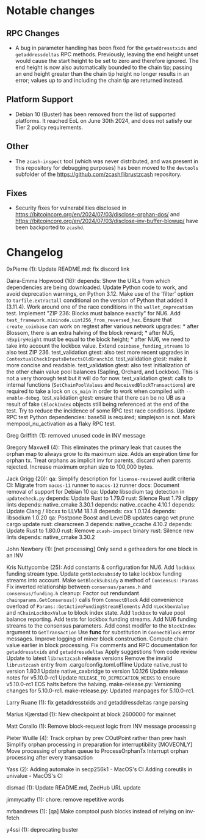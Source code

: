 Notable changes
===============

RPC Changes
-----------

- A bug in parameter handling has been fixed for the `getaddresstxids` and
  `getaddressdeltas` RPC methods. Previously, leaving the end height unset
  would cause the start height to be set to zero and therefore ignored.
  The end height is now also automatically bounded to the chain tip; passing
  an end height greater than the chain tip height no longer results in an
  error; values up to and including the chain tip are returned instead.

Platform Support
----------------

- Debian 10 (Buster) has been removed from the list of supported platforms.
  It reached EoL on June 30th 2024, and does not satisfy our Tier 2 policy
  requirements.

Other
-----

- The `zcash-inspect` tool (which was never distributed, and was present in this
  repository for debugging purposes) has been moved to the `devtools` subfolder
  of the https://github.com/zcash/librustzcash repository.

Fixes
-----

- Security fixes for vulnerabilities disclosed in
  https://bitcoincore.org/en/2024/07/03/disclose-orphan-dos/
  and https://bitcoincore.org/en/2024/07/03/disclose-inv-buffer-blowup/ have
  been backported to `zcashd`.

Changelog
=========

0xPierre (1):
      Update README.md: fix discord link

Daira-Emma Hopwood (16):
      depends: Show the URLs from which dependencies are being downloaded.
      Update Python code to work, and avoid deprecation warnings, on Python 3.12.
      Make use of the 'filter' option to `tarfile.extractall` conditional on the version of Python that added it (3.11.4).
      Work around one of the race conditions in the `wallet_deprecation` test.
      Implement "ZIP 236: Blocks must balance exactly" for NU6.
      Add `test_framework.mininode.uint256_from_reversed_hex`.
      Ensure that `create_coinbase` can work on regtest after various network upgrades: * after Blossom, there is an extra halving of the block reward; * after NU5, `nExpiryHeight` must be equal to the block height; * after NU6, we need to take into account the lockbox value.
      Extend `coinbase_funding_streams` to also test ZIP 236.
      test_validation gtest: also test more recent upgrades in `ContextualCheckInputsDetectsOldBranchId`.
      test_validation gtest: make it more concise and readable.
      test_validation gtest: also test initialization of the other chain value pool balances (Sapling, Orchard, and Lockbox). This is not a very thorough test but it will do for now.
      test_validation gtest: calls to internal functions (`SetChainPoolValues` and `ReceivedBlockTransactions`) are required to take a lock on `cs_main` in order to work when compiled with `--enable-debug`.
      test_validation gtest: ensure that there can be no UB as a result of fake `CBlockIndex` objects still being referenced at the end of the test.
      Try to reduce the incidence of some RPC test race conditions.
      Update RPC test Python dependencies: base58 is required; simplejson is not.
      Mark mempool_nu_activation as a flaky RPC test.

Greg Griffith (1):
      removed unused code in INV message

Gregory Maxwell (4):
      This eliminates the primary leak that causes the orphan map to  always grow to its maximum size.
      Adds an expiration time for orphan tx.
      Treat orphans as implicit inv for parents, discard when parents rejected.
      Increase maximum orphan size to 100,000 bytes.

Jack Grigg (20):
      qa: Simplify description for `license-reviewed` audit criteria
      CI: Migrate from `macos-11` runner to `macos-12` runner
      docs: Document removal of support for Debian 10
      qa: Update libsodium tag detection in `updatecheck.py`
      depends: Update Rust to 1.79.0
      rust: Silence Rust 1.79 clippy lints
      depends: native_cmake 3.30.1
      depends: native_ccache 4.10.1
      depends: Update Clang / libcxx to LLVM 18.1.8
      depends: cxx 1.0.124
      depends: libsodium 1.0.20
      qa: Postpone Boost and LevelDB updates
      cargo vet prune
      cargo update
      rust: clearscreen 3
      depends: native_ccache 4.10.2
      depends: Update Rust to 1.80.0
      rust: Remove `zcash-inspect` binary
      rust: Silence new lints
      depends: native_cmake 3.30.2

John Newbery (1):
      [net processing] Only send a getheaders for one block in an INV

Kris Nuttycombe (25):
      Add constants & configuration for NU6.
      Add `lockbox` funding stream type.
      Update `getblocksubsidy` to take lockbox funding streams into account.
      Make `GetBlockSubsidy` a method of `Consensus::Params`
      Fix inverted relationship between `consensus/params.h` and `consensus/funding.h`
      cleanup: Factor out rendundant `chainparams.GetConsensus()` calls from `ConnectBlock`
      Add convenience overload of `Params::GetActiveFundingStreamElements`
      Add `nLockboxValue` and `nChainLockboxValue` to block index state.
      Add `lockbox` to value pool balance reporting.
      Add tests for lockbox funding streams.
      Add NU6 funding streams to the consensus parameters.
      Add const modifer to the `blockIndex` argument to `GetTransaction`
      Use __func__ for substitution in `ConnectBlock` error messages.
      Improve logging of miner block construction.
      Compute chain value earlier in block processing.
      Fix comments and RPC documentation for `getaddresstxids` and `getaddressdeltas`
      Apply suggestions from code review
      Update to latest `librustzcash` release versions
      Remove the invalid `librustzcash` entry from .cargo/config.toml.offline
      Update native_rust to version 1.80.1
      Update native_cxxbridge to version 1.0.126
      Update release notes for v5.10.0-rc1
      Update `RELEASE_TO_DEPRECATION_WEEKS` to ensure v5.10.0-rc1 EOS halts before the halving.
      make-release.py: Versioning changes for 5.10.0-rc1.
      make-release.py: Updated manpages for 5.10.0-rc1.

Larry Ruane (1):
      fix getaddresstxids and getaddressdeltas range parsing

Marius Kjærstad (1):
      New checkpoint at block 2600000 for mainnet

Matt Corallo (1):
      Remove block-request logic from INV message processing

Pieter Wuille (4):
      Track orphan by prev COutPoint rather than prev hash
      Simplify orphan processing in preparation for interruptibility
      [MOVEONLY] Move processing of orphan queue to ProcessOrphanTx
      Interrupt orphan processing after every transaction

Yass (2):
      Adding automake in secp256k1 - MacOS's CI
      Adding coreutils in univalue - MacOS's CI

dismad (1):
      Update README.md, ZecHub URL update

jimmycathy (1):
      chore: remove repetitive words

mrbandrews (1):
      [qa] Make comptool push blocks instead of relying on inv-fetch

y4ssi (1):
      deprecating buster

